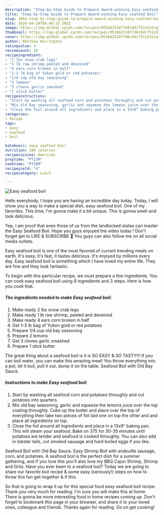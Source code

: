 ```yaml
---
description: "Step-by-Step Guide to Prepare Award-winning Easy seafood boil"
title: "Step-by-Step Guide to Prepare Award-winning Easy seafood boil"
slug: 1664-step-by-step-guide-to-prepare-award-winning-easy-seafood-boil
date: 2020-04-24T04:40:57.505Z
image: https://img-global.cpcdn.com/recipes/051b6251077d6c8d/751x532cq70/easy-seafood-boil-recipe-main-photo.jpg
thumbnail: https://img-global.cpcdn.com/recipes/051b6251077d6c8d/751x532cq70/easy-seafood-boil-recipe-main-photo.jpg
cover: https://img-global.cpcdn.com/recipes/051b6251077d6c8d/751x532cq70/easy-seafood-boil-recipe-main-photo.jpg
author: Matthew Harrington
ratingvalue: 3
reviewcount: 10
recipeingredient:
- "2 lbs snow crab legs"
- "1 lb raw shrimp peeled and deveined"
- "4 ears corn broken in half"
- "1-3 lb bag of Yukon gold or red potatoes"
- "1/4 cup old bay seasoning"
- "2 lemons"
- "3 cloves garlic smashed"
- "1 stick butter"
recipeinstructions:
- "Start by washing all seafood corn and potatoes throughly and cut potatoes into quarters."
- "Mix old bay seasoning, garlic and squeeze the lemons juice over the top coating throughly. Cube up the butter and place over the top of everything then take two pieces of foil laid one on top the other and and place all ingredients on top."
- "Close the foil around all ingredients and place in a 13x9” baking pan. This will steam your seafood. Bake on 375 for 30-35 minutes until potatoes are tender and seafood is cooked throughly. You can also add in lobster tails, cut smoked sausage and hard boiled eggs if you like."
categories:
- Recipe
tags:
- easy
- seafood
- boil

katakunci: easy seafood boil 
nutrition: 160 calories
recipecuisine: American
preptime: "PT13M"
cooktime: "PT38M"
recipeyield: "4"
recipecategory: Lunch

---
```



![Easy seafood boil](https://img-global.cpcdn.com/recipes/051b6251077d6c8d/751x532cq70/easy-seafood-boil-recipe-main-photo.jpg)

Hello everybody, I hope you are having an incredible day today. Today, I will show you a way to make a special dish, easy seafood boil. One of my favorites. This time, I'm gonna make it a bit unique. This is gonna smell and look delicious.

Yep, I am proof that even those of us from the landlocked states can master the Easy Seafood Boil. Hope you guys enjoyed the video today ! Don&#39;t forget get to LIKE &amp; SUBSCRIBE 🥰 You guys can also follow me on all social media outlets.

Easy seafood boil is one of the most favored of current trending meals on earth. It's easy, it's fast, it tastes delicious. It's enjoyed by millions every day. Easy seafood boil is something which I have loved my entire life. They are fine and they look fantastic.


To begin with this particular recipe, we must prepare a few ingredients. You can cook easy seafood boil using 8 ingredients and 3 steps. Here is how you cook that.

<!--inarticleads1-->

##### The ingredients needed to make Easy seafood boil:

1. Make ready 2 lbs snow crab legs
1. Make ready 1 lb raw shrimp, peeled and deveined
1. Make ready 4 ears corn broken in half
1. Get 1-3 lb bag of Yukon gold or red potatoes
1. Prepare 1/4 cup old bay seasoning
1. Prepare 2 lemons
1. Get 3 cloves garlic smashed
1. Prepare 1 stick butter


The great thing about a seafood boil is it is SO EASY &amp; SO TASTY!!! If you can boil water, you can make this amazing meal! You throw everything into a pot, let it boil, pull it out, dump it on the table. Seafood Boil with Old Bay Sauce. 

<!--inarticleads2-->

##### Instructions to make Easy seafood boil:

1. Start by washing all seafood corn and potatoes throughly and cut potatoes into quarters.
1. Mix old bay seasoning, garlic and squeeze the lemons juice over the top coating throughly. Cube up the butter and place over the top of everything then take two pieces of foil laid one on top the other and and place all ingredients on top.
1. Close the foil around all ingredients and place in a 13x9” baking pan. This will steam your seafood. Bake on 375 for 30-35 minutes until potatoes are tender and seafood is cooked throughly. You can also add in lobster tails, cut smoked sausage and hard boiled eggs if you like.


Seafood Boil with Old Bay Sauce. Easy Shrimp Boil with andouille sausage, corn, and potatoes. A seafood boil is the perfect dish for a summer gathering, and if you love this you&#39;ll also love my BBQ Cajun Shrimp, Shrimp and Grits. Have you ever been to a seafood boil? Today we are going to share our favorite boil recipe &amp; some easy (seriously!) steps on how to throw this fun get-together &amp; if this. 

So that is going to wrap it up for this special food easy seafood boil recipe. Thank you very much for reading. I'm sure you will make this at home. There is gonna be more interesting food in home recipes coming up. Don't forget to bookmark this page in your browser, and share it to your loved ones, colleague and friends. Thanks again for reading. Go on get cooking!
